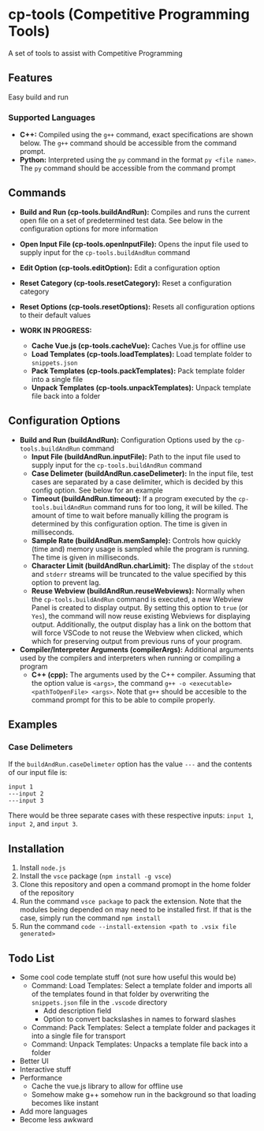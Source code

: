 # cp-tools (Competitive Programming Tools)

A set of tools to assist with Competitive Programming

## Features

Easy build and run

### Supported Languages

* **C++:** Compiled using the `g++` command, exact specifications are shown below.  The `g++` command should be accessible from the command prompt.
* **Python:** Interpreted using the `py` command in the format `py <file name>`.  The `py` command should be accessible from the command prompt

## Commands

* **Build and Run (cp-tools.buildAndRun):** Compiles and runs the current open file on a set of predetermined test data.  See below in the configuration options for more information
* **Open Input File (cp-tools.openInputFile):** Opens the input file used to supply input for the `cp-tools.buildAndRun` command
* **Edit Option (cp-tools.editOption):** Edit a configuration option
* **Reset Category (cp-tools.resetCategory):** Reset a configuration category
* **Reset Options (cp-tools.resetOptions):** Resets all configuration options to their default values

* **WORK IN PROGRESS:**
    * **Cache Vue.js (cp-tools.cacheVue):** Caches Vue.js for offline use
    * **Load Templates (cp-tools.loadTemplates):** Load template folder to `snippets.json`
    * **Pack Templates (cp-tools.packTemplates):** Pack template folder into a single file
    * **Unpack Templates (cp-tools.unpackTemplates):** Unpack template file back into a folder

## Configuration Options

* **Build and Run (buildAndRun):** Configuration Options used by the `cp-tools.buildAndRun` command
    * **Input File (buildAndRun.inputFile):** Path to the input file used to supply input for the `cp-tools.buildAndRun` command
    * **Case Delimeter (buildAndRun.caseDelimeter):** In the input file, test cases are separated by a case delimiter, which is decided by this config option.  See below for an example
    * **Timeout (buildAndRun.timeout):** If a program executed by the `cp-tools.buildAndRun` command runs for too long, it will be killed.  The amount of time to wait before manually killing the program is determined by this configuration option.  The time is given in milliseconds.
    * **Sample Rate (buildAndRun.memSample):** Controls how quickly (time and) memory usage is sampled while the program is running.  The time is given in milliseconds.
    * **Character Limit (buildAndRun.charLimit):** The display of the `stdout` and `stderr` streams will be truncated to the value specified by this option to prevent lag.
    * **Reuse Webview (buildAndRun.reuseWebviews):** Normally when the `cp-tools.buildAndRun` command is executed, a new Webview Panel is created to display output.  By setting this option to `true` (or `Yes`), the command will now reuse existing Webviews for displaying output.  Additionally, the output display has a link on the bottom that will force VSCode to not reuse the Webview when clicked, which which for preserving output from previous runs of your program.
* **Compiler/Interpreter Arguments (compilerArgs):** Additional arguments used by the compilers and interpreters when running or compiling a program
    * **C++ (cpp):** The arguments used by the C++ compiler.  Assuming that the option value is `<args>`, the command `g++ -o <executable> <pathToOpenFile> <args>`.  Note that `g++` should be accesible to the command prompt for this to be able to compile properly.

## Examples

### Case Delimeters

If the `buildAndRun.caseDelimeter` option has the value `---` and the contents of our input file is:

```
input 1
---input 2
---input 3
```

There would be three separate cases with these respective inputs: `input 1`, `input 2`, and `input 3`.

## Installation

1. Install `node.js`
2. Install the `vsce` package (`npm install -g vsce`)
3. Clone this repository and open a command promopt in the home folder of the repository
4. Run the command `vsce package` to pack the extension.  Note that the modules being depended on may need to be installed first.  If that is the case, simply run the command `npm install`
5. Run the command `code --install-extension <path to .vsix file generated>`

## Todo List

* Some cool code template stuff (not sure how useful this would be)
    * Command: Load Templates: Select a template folder and imports all of the templates found in that folder by overwriting the `snippets.json` file in the `.vscode` directory
        * Add description field
        * Option to convert backslashes in names to forward slashes
    * Command: Pack Templates: Select a template folder and packages it into a single file for transport
    * Command: Unpack Templates: Unpacks a template file back into a folder
* Better UI
* Interactive stuff
* Performance
    * Cache the vue.js library to allow for offline use
    * Somehow make g++ somehow run in the background so that loading becomes like instant
* Add more languages
* Become less awkward
